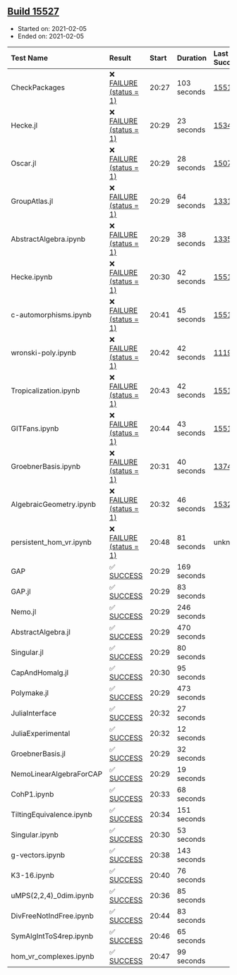 ## [Build 15527](https://oscarci.mathematik.uni-kl.de/job/oscar/15527/)

* Started on: 2021-02-05
* Ended on: 2021-02-05

| Test Name    | Result | Start | Duration | Last Success | First Failure |
|:-------------|:-------|:------|:---------|:-------------|:--------------|
| CheckPackages | ❌ [FAILURE (status = 1)](https://oscarci.mathematik.uni-kl.de/job/oscar/15527/artifact/logs/build-15527/CheckPackages.log) | 20:27 | 103 seconds | [15514](https://oscarci.mathematik.uni-kl.de/job/oscar/15514/) | [15515](https://oscarci.mathematik.uni-kl.de/job/oscar/15515/) |
| Hecke.jl | ❌ [FAILURE (status = 1)](https://oscarci.mathematik.uni-kl.de/job/oscar/15527/artifact/logs/build-15527/Hecke.jl.log) | 20:29 | 23 seconds | [15344](https://oscarci.mathematik.uni-kl.de/job/oscar/15344/) | [15348](https://oscarci.mathematik.uni-kl.de/job/oscar/15348/) |
| Oscar.jl | ❌ [FAILURE (status = 1)](https://oscarci.mathematik.uni-kl.de/job/oscar/15527/artifact/logs/build-15527/Oscar.jl.log) | 20:29 | 28 seconds | [15079](https://oscarci.mathematik.uni-kl.de/job/oscar/15079/) | [15080](https://oscarci.mathematik.uni-kl.de/job/oscar/15080/) |
| GroupAtlas.jl | ❌ [FAILURE (status = 1)](https://oscarci.mathematik.uni-kl.de/job/oscar/15527/artifact/logs/build-15527/GroupAtlas.jl.log) | 20:29 | 64 seconds | [13311](https://oscarci.mathematik.uni-kl.de/job/oscar/13311/) | [13312](https://oscarci.mathematik.uni-kl.de/job/oscar/13312/) |
| AbstractAlgebra.ipynb | ❌ [FAILURE (status = 1)](https://oscarci.mathematik.uni-kl.de/job/oscar/15527/artifact/logs/build-15527/AbstractAlgebra.ipynb.log) | 20:29 | 38 seconds | [13355](https://oscarci.mathematik.uni-kl.de/job/oscar/13355/) | [13356](https://oscarci.mathematik.uni-kl.de/job/oscar/13356/) |
| Hecke.ipynb | ❌ [FAILURE (status = 1)](https://oscarci.mathematik.uni-kl.de/job/oscar/15527/artifact/logs/build-15527/Hecke.ipynb.log) | 20:30 | 42 seconds | [15514](https://oscarci.mathematik.uni-kl.de/job/oscar/15514/) | [15515](https://oscarci.mathematik.uni-kl.de/job/oscar/15515/) |
| c-automorphisms.ipynb | ❌ [FAILURE (status = 1)](https://oscarci.mathematik.uni-kl.de/job/oscar/15527/artifact/logs/build-15527/c-automorphisms.ipynb.log) | 20:41 | 45 seconds | [15514](https://oscarci.mathematik.uni-kl.de/job/oscar/15514/) | [15515](https://oscarci.mathematik.uni-kl.de/job/oscar/15515/) |
| wronski-poly.ipynb | ❌ [FAILURE (status = 1)](https://oscarci.mathematik.uni-kl.de/job/oscar/15527/artifact/logs/build-15527/wronski-poly.ipynb.log) | 20:42 | 42 seconds | [11192](https://oscarci.mathematik.uni-kl.de/job/oscar/11192/) | [11193](https://oscarci.mathematik.uni-kl.de/job/oscar/11193/) |
| Tropicalization.ipynb | ❌ [FAILURE (status = 1)](https://oscarci.mathematik.uni-kl.de/job/oscar/15527/artifact/logs/build-15527/Tropicalization.ipynb.log) | 20:43 | 42 seconds | [15514](https://oscarci.mathematik.uni-kl.de/job/oscar/15514/) | [15515](https://oscarci.mathematik.uni-kl.de/job/oscar/15515/) |
| GITFans.ipynb | ❌ [FAILURE (status = 1)](https://oscarci.mathematik.uni-kl.de/job/oscar/15527/artifact/logs/build-15527/GITFans.ipynb.log) | 20:44 | 43 seconds | [15514](https://oscarci.mathematik.uni-kl.de/job/oscar/15514/) | [15515](https://oscarci.mathematik.uni-kl.de/job/oscar/15515/) |
| GroebnerBasis.ipynb | ❌ [FAILURE (status = 1)](https://oscarci.mathematik.uni-kl.de/job/oscar/15527/artifact/logs/build-15527/GroebnerBasis.ipynb.log) | 20:31 | 40 seconds | [13748](https://oscarci.mathematik.uni-kl.de/job/oscar/13748/) | [13749](https://oscarci.mathematik.uni-kl.de/job/oscar/13749/) |
| AlgebraicGeometry.ipynb | ❌ [FAILURE (status = 1)](https://oscarci.mathematik.uni-kl.de/job/oscar/15527/artifact/logs/build-15527/AlgebraicGeometry.ipynb.log) | 20:32 | 46 seconds | [15322](https://oscarci.mathematik.uni-kl.de/job/oscar/15322/) | [15323](https://oscarci.mathematik.uni-kl.de/job/oscar/15323/) |
| persistent_hom_vr.ipynb | ❌ [FAILURE (status = 1)](https://oscarci.mathematik.uni-kl.de/job/oscar/15527/artifact/logs/build-15527/persistent_hom_vr.ipynb.log) | 20:48 | 81 seconds | unknown | unknown |
| GAP | ✅ [SUCCESS](https://oscarci.mathematik.uni-kl.de/job/oscar/15527/artifact/logs/build-15527/GAP.log) | 20:29 | 169 seconds |  |  |
| GAP.jl | ✅ [SUCCESS](https://oscarci.mathematik.uni-kl.de/job/oscar/15527/artifact/logs/build-15527/GAP.jl.log) | 20:29 | 83 seconds |  |  |
| Nemo.jl | ✅ [SUCCESS](https://oscarci.mathematik.uni-kl.de/job/oscar/15527/artifact/logs/build-15527/Nemo.jl.log) | 20:29 | 246 seconds |  |  |
| AbstractAlgebra.jl | ✅ [SUCCESS](https://oscarci.mathematik.uni-kl.de/job/oscar/15527/artifact/logs/build-15527/AbstractAlgebra.jl.log) | 20:29 | 470 seconds |  |  |
| Singular.jl | ✅ [SUCCESS](https://oscarci.mathematik.uni-kl.de/job/oscar/15527/artifact/logs/build-15527/Singular.jl.log) | 20:29 | 80 seconds |  |  |
| CapAndHomalg.jl | ✅ [SUCCESS](https://oscarci.mathematik.uni-kl.de/job/oscar/15527/artifact/logs/build-15527/CapAndHomalg.jl.log) | 20:30 | 95 seconds |  |  |
| Polymake.jl | ✅ [SUCCESS](https://oscarci.mathematik.uni-kl.de/job/oscar/15527/artifact/logs/build-15527/Polymake.jl.log) | 20:29 | 473 seconds |  |  |
| JuliaInterface | ✅ [SUCCESS](https://oscarci.mathematik.uni-kl.de/job/oscar/15527/artifact/logs/build-15527/JuliaInterface.log) | 20:32 | 27 seconds |  |  |
| JuliaExperimental | ✅ [SUCCESS](https://oscarci.mathematik.uni-kl.de/job/oscar/15527/artifact/logs/build-15527/JuliaExperimental.log) | 20:32 | 12 seconds |  |  |
| GroebnerBasis.jl | ✅ [SUCCESS](https://oscarci.mathematik.uni-kl.de/job/oscar/15527/artifact/logs/build-15527/GroebnerBasis.jl.log) | 20:29 | 32 seconds |  |  |
| NemoLinearAlgebraForCAP | ✅ [SUCCESS](https://oscarci.mathematik.uni-kl.de/job/oscar/15527/artifact/logs/build-15527/NemoLinearAlgebraForCAP.log) | 20:29 | 19 seconds |  |  |
| CohP1.ipynb | ✅ [SUCCESS](https://oscarci.mathematik.uni-kl.de/job/oscar/15527/artifact/logs/build-15527/CohP1.ipynb.log) | 20:33 | 68 seconds |  |  |
| TiltingEquivalence.ipynb | ✅ [SUCCESS](https://oscarci.mathematik.uni-kl.de/job/oscar/15527/artifact/logs/build-15527/TiltingEquivalence.ipynb.log) | 20:34 | 151 seconds |  |  |
| Singular.ipynb | ✅ [SUCCESS](https://oscarci.mathematik.uni-kl.de/job/oscar/15527/artifact/logs/build-15527/Singular.ipynb.log) | 20:30 | 53 seconds |  |  |
| g-vectors.ipynb | ✅ [SUCCESS](https://oscarci.mathematik.uni-kl.de/job/oscar/15527/artifact/logs/build-15527/g-vectors.ipynb.log) | 20:38 | 143 seconds |  |  |
| K3-16.ipynb | ✅ [SUCCESS](https://oscarci.mathematik.uni-kl.de/job/oscar/15527/artifact/logs/build-15527/K3-16.ipynb.log) | 20:40 | 76 seconds |  |  |
| uMPS(2,2,4)_0dim.ipynb | ✅ [SUCCESS](https://oscarci.mathematik.uni-kl.de/job/oscar/15527/artifact/logs/build-15527/uMPS-2-2-4-_0dim.ipynb.log) | 20:36 | 85 seconds |  |  |
| DivFreeNotIndFree.ipynb | ✅ [SUCCESS](https://oscarci.mathematik.uni-kl.de/job/oscar/15527/artifact/logs/build-15527/DivFreeNotIndFree.ipynb.log) | 20:44 | 83 seconds |  |  |
| SymAlgIntToS4rep.ipynb | ✅ [SUCCESS](https://oscarci.mathematik.uni-kl.de/job/oscar/15527/artifact/logs/build-15527/SymAlgIntToS4rep.ipynb.log) | 20:46 | 65 seconds |  |  |
| hom_vr_complexes.ipynb | ✅ [SUCCESS](https://oscarci.mathematik.uni-kl.de/job/oscar/15527/artifact/logs/build-15527/hom_vr_complexes.ipynb.log) | 20:47 | 99 seconds |  |  |
